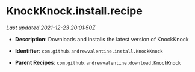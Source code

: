# KnockKnock.install.recipe

_Last updated 2021-12-23 20:01:50Z_

- **Description**: Downloads and installs the latest version of KnockKnock

- **Identifier**: `com.github.andrewvalentine.install.KnockKnock`

- **Parent Recipes**: `com.github.andrewvalentine.download.KnockKnock`
